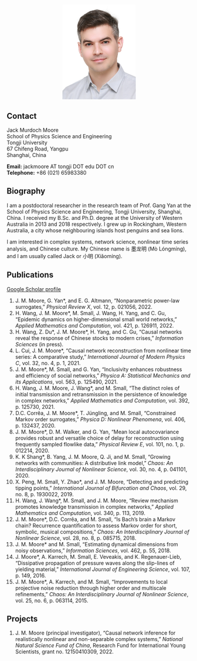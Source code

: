 <div style="text-align: center"><img src="jack-2021-12-02.jpg" alt="Jack Murdoch Moore" width="200" /></div>

## Contact
Jack Murdoch Moore  
School of Physics Science and Engineering  
Tongji University  
67 Chifeng Road, Yangpu  
Shanghai, China

**Email:** jackmoore AT tongji DOT edu DOT cn  
**Telephone:**  +86 (021) 65983380  

## Biography
I am a postdoctoral researcher in the research team of Prof. Gang Yan at the School of Physics Science and Engineering, Tongji University, Shanghai, China. I received my B.Sc. and Ph.D. degree at the University of Western Australia in 2013 and 2018 respectively. I grew up in Rockingham, Western Australia, a city whose neighbouring islands host penguins and sea lions.

I am interested in complex systems, network science, nonlinear time series analysis, and Chinese culture. My Chinese name is 墨龙明 (Mò Lóngmíng), and I am usually called Jack or 小明 (Xiǎomíng).

## Publications

[Google Scholar profile](https://scholar.google.com/citations?user=AFDBPpYAAAAJ&hl=en&oi=ao)

1. J. M. Moore, G. Yan\*, and E. G. Altmann, “Nonparametric power-law surrogates,” _Physical Review X_, vol. 12, p. 021056, 2022.
1. H. Wang, J. M. Moore\*, M. Small, J. Wang, H. Yang, and C. Gu, “Epidemic dynamics on higher-dimensional small world networks,” _Applied Mathematics and Computation_, vol. 421, p. 126911, 2022.
1. H. Wang, Z. Du\*, J. M. Moore\*, H. Yang, and C. Gu, “Causal networks reveal the response of Chinese stocks to modern crises,” _Information Sciences_ (in press).
1. L. Cui, J. M. Moore\*, “Causal network reconstruction from nonlinear time series: A comparative study,” _International Journal of Modern Physics C_, vol. 32, no. 4, p. 1, 2021.
1. J. M. Moore\*, M. Small, and G. Yan, “Inclusivity enhances robustness and efficiency of social networks,” _Physica A: Statistical Mechanics and its Applications_, vol. 563, p. 125490, 2021.
1. H. Wang, J. M. Moore, J. Wang\*, and M. Small, “The distinct roles of initial transmission and retransmission in the persistence of knowledge in complex networks,” _Applied Mathematics and Computation_, vol. 392, p. 125730, 2021.
1. D.C. Corrêa, J. M. Moore\*, T. Jüngling, and M. Small, “Constrained Markov order surrogates,” _Physica D: Nonlinear Phenomena_, vol. 406, p. 132437, 2020.
1. J. M. Moore\*, D. M. Walker, and G. Yan, “Mean local autocovariance provides robust and versatile choice of delay for reconstruction using frequently sampled flowlike data,” _Physical Review E_, vol. 101, no. 1, p. 012214, 2020.
1. K. K Shang\*, B. Yang, J. M. Moore, Q. Ji, and M. Small, “Growing networks with communities: A distributive link model,” _Chaos: An Interdisciplinary Journal of Nonlinear Science_, vol. 30, no. 4, p. 041101, 2020.
1. X. Peng, M. Small, Y. Zhao\*, and J. M. Moore, “Detecting and predicting tipping points,” _International Journal of Bifurcation and Chaos_, vol. 29, no. 8, p. 1930022, 2019.
1. H. Wang, J. Wang\*, M. Small, and J. M. Moore, “Review mechanism promotes knowledge transmission in complex networks,” _Applied Mathematics and Computation_, vol. 340, p. 113, 2019.
1. J. M. Moore\*, D.C. Corrêa, and M. Small, “Is Bach’s brain a Markov chain? Recurrence quantification to assess Markov order for short, symbolic, musical compositions,” _Chaos: An Interdisciplinary Journal of Nonlinear Science_, vol. 28, no. 8, p. 085715, 2018.
1. J. M. Moore\* and M. Small, “Estimating dynamical dimensions from noisy observations,” _Information Sciences_, vol. 462, p. 55, 2018.
1. J. Moore\*, A. Karrech, M. Small, E. Veveakis, and K. Regenauer-Lieb, “Dissipative propagation of pressure waves along the slip-lines of yielding material,” _International Journal of Engineering Science_, vol. 107, p. 149, 2016.
1. J. M. Moore\*, A. Karrech, and M. Small, “Improvements to local projective noise reduction through higher order and multiscale refinements,” _Chaos: An Interdisciplinary Journal of Nonlinear Science_, vol. 25, no. 6, p. 063114, 2015.

## Projects
1. J. M. Moore (principal investigator), “Causal network inference for realistically nonlinear and non-separable complex systems,” _National Natural Science Fund of China_, Research Fund for International Young Scientists, grant no. 12150410309, 2022.
